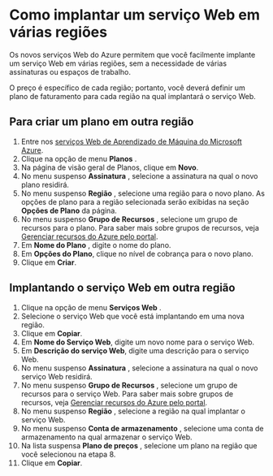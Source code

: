 <properties
    pageTitle="Como implantar um serviço Web em várias regiões | Microsoft Azure"
    description="Etapas para implantar (copiar) um novo serviço Web para outras regiões."
    services="machine-learning"
    documentationCenter=""
    authors="vDonGlover"
    manager="raymondl"
    editor="cgronlun"/>

<tags
    ms.service="machine-learning"
    ms.workload="data-services"
    ms.tgt_pltfrm="na"
    ms.devlang="na"
    ms.topic="article"
    ms.date="10/05/2016"
    ms.author="v-donglo"/>


# <a name="how-to-deploy-a-web-service-to-multiple-regions"></a>Como implantar um serviço Web em várias regiões

Os novos serviços Web do Azure permitem que você facilmente implante um serviço Web em várias regiões, sem a necessidade de várias assinaturas ou espaços de trabalho. 

O preço é específico de cada região; portanto, você deverá definir um plano de faturamento para cada região na qual implantará o serviço Web.

## <a name="to-create-a-plan-in-another-region"></a>Para criar um plano em outra região

1. Entre nos [serviços Web de Aprendizado de Máquina do Microsoft Azure](https://services.azureml.net/).
2. Clique na opção de menu **Planos** .
3. Na página de visão geral de Planos, clique em **Novo**.
4. No menu suspenso **Assinatura** , selecione a assinatura na qual o novo plano residirá.
5. No menu suspenso **Região** , selecione uma região para o novo plano. As opções de plano para a região selecionada serão exibidas na seção **Opções de Plano** da página.
6. No menu suspenso **Grupo de Recursos** , selecione um grupo de recursos para o plano. Para saber mais sobre grupos de recursos, veja [Gerenciar recursos do Azure pelo portal](../azure-portal/resource-group-portal.md).
7. Em **Nome do Plano** , digite o nome do plano.
8. Em **Opções do Plano**, clique no nível de cobrança para o novo plano.
9. Clique em **Criar**.


## <a name="deploying-the-web-service-to-another-region"></a>Implantando o serviço Web em outra região

1. Clique na opção de menu **Serviços Web** .
2. Selecione o serviço Web que você está implantando em uma nova região.
3. Clique em **Copiar**.
4. Em **Nome do Serviço Web**, digite um novo nome para o serviço Web.
5. Em **Descrição do serviço Web**, digite uma descrição para o serviço Web.
6. No menu suspenso **Assinatura** , selecione a assinatura na qual o novo serviço Web residirá.
7. No menu suspenso **Grupo de Recursos** , selecione um grupo de recursos para o serviço Web. Para saber mais sobre grupos de recursos, veja [Gerenciar recursos do Azure pelo portal](../azure-portal/resource-group-portal.md).
8. No menu suspenso **Região** , selecione a região na qual implantar o serviço Web.
9. No menu suspenso **Conta de armazenamento** , selecione uma conta de armazenamento na qual armazenar o serviço Web.
10. Na lista suspensa **Plano de preços** , selecione um plano na região que você selecionou na etapa 8.
11. Clique em **Copiar**.




<!--HONumber=Oct16_HO2-->


